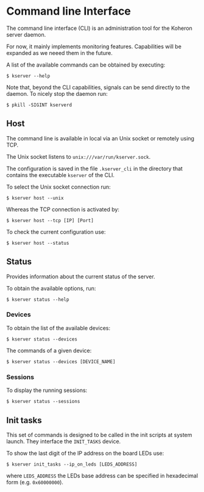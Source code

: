 # Command line Interface

The command line interface (CLI) is an administration tool for the Koheron server daemon.

For now, it mainly implements monitoring features. Capabilities will be expanded as we neeed them in the future.

A list of the available commands can be obtained by executing:
```
$ kserver --help
```

Note that, beyond the CLI capabilities, signals can be send directly to the daemon. To nicely stop the daemon run:
```
$ pkill -SIGINT kserverd
```

## Host

The command line is available in local via an Unix socket or remotely using TCP.

The Unix socket listens to `unix:///var/run/kserver.sock`.

The configuration is saved in the file `.kserver_cli` in the directory that contains the executable `kserver` of the CLI.

To select the Unix socket connection run:
```
$ kserver host --unix
```
Whereas the TCP connection is activated by:
```
$ kserver host --tcp [IP] [Port]
```
To check the current configuration use:
```
$ kserver host --status
```

## Status

Provides information about the current status of the server.

To obtain the available options, run:
```
$ kserver status --help
```

### Devices

To obtain the list of the available devices:
```
$ kserver status --devices
```

The commands of a given device:
```
$ kserver status --devices [DEVICE_NAME]
```

### Sessions

To display the running sessions:
```
$ kserver status --sessions
```

## Init tasks

This set of commands is designed to be called in the init scripts at system launch. They interface the `INIT_TASKS` device.

To show the last digit of the IP address on the board LEDs use:
```
$ kserver init_tasks --ip_on_leds [LEDS_ADDRESS]
```
where `LEDS_ADDRESS` the LEDs base address can be specified in hexadecimal form (e.g. `0x60000000`).

